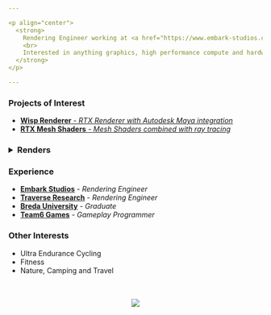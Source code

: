```yaml
---

<p align="center">
  <strong>
    Rendering Engineer working at <a href="https://www.embark-studios.com/">Embark Studios</a>
    <br>
    Interested in anything graphics, high performance compute and hardware.
  </strong>
</p>

---
```


### Projects of Interest

* [**Wisp Renderer** - *RTX Renderer with Autodesk Maya integration*](https://github.com/TeamWisp/WispRenderer)
* [**RTX Mesh Shaders** - *Mesh Shaders combined with ray tracing*](https://github.com/VZout/RTX-Mesh-Shaders)

<h3>
<details>
  <summary>Renders</summary>
  <br>
  <img src="https://i.imgur.com/wtW4Y1o.png" width="100%"><br><br>
  <img src="https://i.imgur.com/puSbu7w.jpg" width="100%"><br><br>
  <img src="https://i.imgur.com/ODoZgWy.jpg" width="100%">
</details>
</h3>

### Experience

* [**Embark Studios**]() - *Rendering Engineer*
* [**Traverse Research**]() - *Rendering Engineer*
* [**Breda University**]() - *Graduate*
* [**Team6 Games**]() - *Gameplay Programmer*

### Other Interests

* Ultra Endurance Cycling
* Fitness
* Nature, Camping and Travel

<p align="center">
    <br><br>
    <a href="https://vzout.com"><img src="https://img.shields.io/badge/website-vzout.com-blue?style=for-the-badge"></a><br>
</p>

